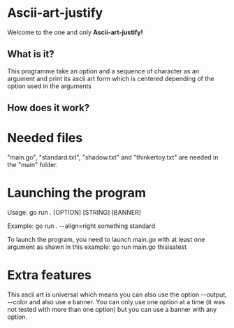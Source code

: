 # Ascii-art-justify
Welcome to the one and only **Ascii-art-justify!**

## What is it?
This programme take an option and a sequence of character as an argument and print its ascii art form which is centered depending of the option used in the arguments

## How does it work?

# Needed files
"main.go", "standard.txt", "shadow.txt" and "thinkertoy.txt" are needed in the "main" folder.

# Launching the program
Usage: go run . [OPTION] [STRING] [BANNER]

Example: go run . --align=right something standard

To launch the program, you need to launch main.go with at least one argument as shawn in this example:
go run main.go thisisatest

# Extra features
This ascii art is universal which means you can also use the option --output, --color and also use a banner.
You can only use one option at a time (it was not tested with more than one option) but you can use a banner with any option.
